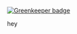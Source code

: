 
[![Greenkeeper badge](https://badges.greenkeeper.io/espy/gk-test-basic-2.svg)](https://greenkeeper.io/)

hey
